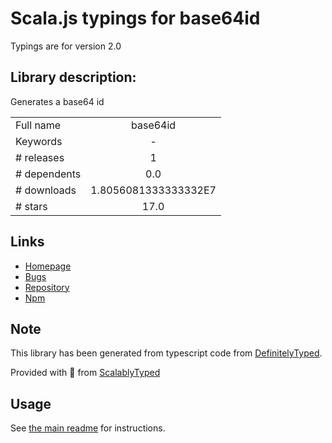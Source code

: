 
# Scala.js typings for base64id

Typings are for version 2.0

## Library description:
Generates a base64 id

|                    |                 |
| ------------------ | :-------------: |
| Full name          | base64id |
| Keywords           | - |
| # releases         | 1 |
| # dependents       | 0.0 |
| # downloads        | 1.8056081333333332E7 |
| # stars            | 17.0 |

## Links
- [Homepage](https://github.com/faeldt/base64id#readme)
- [Bugs](https://github.com/faeldt/base64id/issues)
- [Repository](https://github.com/faeldt/base64id)
- [Npm](https://www.npmjs.com/package/base64id)
    


## Note
This library has been generated from typescript code from [DefinitelyTyped](https://definitelytyped.org).

Provided with :purple_heart: from [ScalablyTyped](https://github.com/oyvindberg/ScalablyTyped)

## Usage
See [the main readme](../../readme.md) for instructions.


